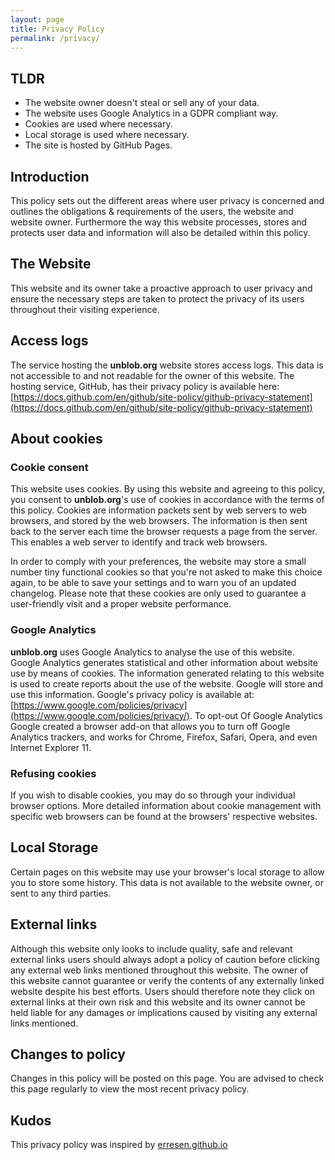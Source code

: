 ```yaml
---
layout: page
title: Privacy Policy
permalink: /privacy/
---
```


## TLDR

- The website owner doesn't steal or sell any of your data.
- The website uses Google Analytics in a GDPR compliant way.
- Cookies are used where necessary.
- Local storage is used where necessary.
- The site is hosted by GitHub Pages.

## Introduction

This policy sets out the different areas where user privacy is concerned and outlines the obligations & requirements
of the users, the website and website owner. Furthermore the way this website processes, stores and protects user data
and information will also be detailed within this policy.

## The Website

This website and its owner take a proactive approach to user privacy and ensure the necessary steps are taken to protect
the privacy of its users throughout their visiting experience.

## Access logs

The service hosting the **unblob.org** website stores access logs.
This data is not accessible to and not readable for the owner of this website.
The hosting service, GitHub, has their privacy policy is available here:
[https://docs.github.com/en/github/site-policy/github-privacy-statement](https://docs.github.com/en/github/site-policy/github-privacy-statement)

## About cookies

### Cookie consent

This website uses cookies. By using this website and agreeing to this policy, you consent to **unblob.org**'s use of
cookies in accordance with the terms of this policy. Cookies are information packets sent by web servers to web
browsers, and stored by the web browsers. The information is then sent back to the server each time the browser requests
a page from the server. This enables a web server to identify and track web browsers.

In order to comply with your preferences, the website may store a small number tiny functional cookies so that you're
not asked to make this choice again, to be able to save your settings and to warn you of an updated changelog. Please
note that these cookies are only used to guarantee a user-friendly visit and a proper website performance.

### Google Analytics

**unblob.org** uses Google Analytics to analyse the use of this website. Google Analytics generates statistical and
other information about website use by means of cookies. The information generated relating to this website is used to
create reports about the use of the website. Google will store and use this information. Google's privacy policy is
available at: [https://www.google.com/policies/privacy](https://www.google.com/policies/privacy/).
To opt-out Of Google Analytics Google created a browser add-on that allows you to turn off Google Analytics trackers,
and works for Chrome, Firefox, Safari, Opera, and even Internet Explorer 11.

### Refusing cookies

If you wish to disable cookies, you may do so through your individual browser options.
More detailed information about cookie management with specific web browsers can be found at the browsers' respective
websites.

## Local Storage

Certain pages on this website may use your browser's local storage to allow you to store some history.
This data is not available to the website owner, or sent to any third parties.

## External links

Although this website only looks to include quality, safe and relevant external links users should always adopt a policy
of caution before clicking any external web links mentioned throughout this website. The owner of this website cannot
guarantee or verify the contents of any externally linked website despite his best efforts.
Users should therefore note they click on external links at their own risk and this website and its owner cannot be held
liable for any damages or implications caused by visiting any external links mentioned.

## Changes to policy

Changes in this policy will be posted on this page. 
You are advised to check this page regularly to view the most recent privacy policy.

## Kudos

This privacy policy was inspired by [erresen.github.io](https://erresen.github.io/privacy/)
